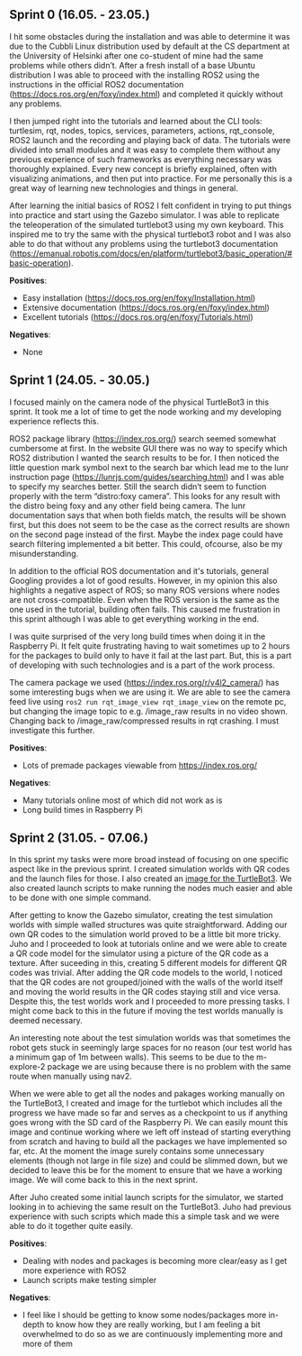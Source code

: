 ## Sprint 0 (16.05. - 23.05.)
I hit some obstacles during the installation and was able to determine it was due to the Cubbli Linux distribution used by default at the CS department at the University of Helsinki after one co-student of mine had the same problems while others didn’t. After a fresh install of a base Ubuntu distribution I was able to proceed with the installing ROS2 using the instructions in the official ROS2 documentation (https://docs.ros.org/en/foxy/index.html) and completed it quickly without any problems.

I then jumped right into the tutorials and learned about the CLI tools: turtlesim, rqt, nodes, topics, services, parameters, actions, rqt_console, ROS2 launch and the recording and playing back of data.  The tutorials were divided into small modules and it was easy to complete them without any previous experience of such frameworks as everything necessary was thoroughly explained. Every new concept is briefly explained, often with visualizing animations, and then put into practice. For me personally this is a great way of learning new technologies and things in general.

After learning the initial basics of ROS2 I felt confident in trying to put things into practice and start using the Gazebo simulator. I was able to replicate the teleoperation of the simulated turtlebot3 using my own keyboard. This inspired me to try the same with the physical turtlebot3 robot and I was also able to do that without any problems using the turtlebot3 documentation (https://emanual.robotis.com/docs/en/platform/turtlebot3/basic_operation/#basic-operation). 

__Positives__:
 - Easy installation (https://docs.ros.org/en/foxy/Installation.html) 
 - Extensive documentation (https://docs.ros.org/en/foxy/index.html) 
 - Excellent tutorials (https://docs.ros.org/en/foxy/Tutorials.html) 

__Negatives__:
 - None
 
 
## Sprint 1 (24.05. - 30.05.)
I focused mainly on the camera node of the physical TurtleBot3 in this sprint. It took me a lot of time to get the node working and my developing experience reflects this.
 
ROS2 package library (https://index.ros.org/) search seemed somewhat cumbersome at first. In the website GUI there was no way to specify which ROS2 distribution I wanted the search results to be for. I then noticed the little question mark symbol next to the search bar which lead me to the lunr instruction page (https://lunrjs.com/guides/searching.html) and I was able to specify my searches better. Still the search didn’t seem to function properly with the term “distro:foxy camera”. This looks for any result with the distro being foxy and any other field being camera. The lunr documentation says that when both fields match, the results will be shown first, but this does not seem to be the case as the correct results are shown on the second page instead of the first. Maybe the index page could have search filtering implemented a bit better. This could, ofcourse, also be my misunderstanding.

In addition to the official ROS documentation and it's tutorials, general Googling provides a lot of good results. However, in my opinion this also highlights a negative aspect of ROS; so many ROS versions where nodes are not cross-compatible. Even when the ROS version is the same as the one used in the tutorial, building often fails. This caused me frustration in this sprint although I was able to get everything working in the end.

I was quite surprised of the very long build times when doing it in the Raspberry Pi. It felt quite frustrating having to wait sometimes up to 2 hours for the packages to build only to have it fail at the last part. But, this is a part of developing with such technologies and is a part of the work process.

The camera package we used (https://index.ros.org/r/v4l2_camera/) has some imteresting bugs when we are using it. We are able to see the camera feed live using ```ros2 run rqt_image_view rqt_image_view``` on the remote pc, but changing the image topic to e.g. /image_raw results in no video shown. Changing back to /image_raw/compressed results in rqt crashing. I must investigate this further.

__Positives__:
 - Lots of premade packages viewable from https://index.ros.org/

__Negatives__:
 - Many tutorials online most of which did not work as is
 - Long build times in Raspberry Pi


## Sprint 2 (31.05. - 07.06.)
In this sprint my tasks were more broad instead of focusing on one specific aspect like in the previous sprint. I created simulation worlds with QR codes and the launch files for those. I also created an [image for the TurtleBot3](https://drive.google.com/file/d/1JExsfCfhW8HvZbS-rrAKpXwOzQ3-d5AO/view?usp=sharing). We also created launch scripts to make running the nodes much easier and able to be done with one simple command.

After getting to know the Gazebo simulator, creating the test simulation worlds with simple walled structures was quite straightforward. Adding our own QR codes to the simulation world proved to be a little bit more tricky. Juho and I proceeded to look at tutorials online and we were able to create a QR code model for the simulator using a picture of the QR code as a texture. After suceeding in this, creating 5 different models for different QR codes was trivial. After adding the QR code models to the world, I noticed that the QR codes are not grouped/joined with the walls of the world itself and moving the world results in the QR codes staying still and vice versa. Despite this, the test worlds work and I proceeded to more pressing tasks. I might come back to this in the future if moving the test worlds manually is deemed necessary.

An interesting note about the test simulation worlds was that sometimes the robot gets stuck in seemingly large spaces for no reason (our test world has a minimum gap of 1m between walls). This seems to be due to the m-explore-2 package we are using because there is no problem with the same route when manually using nav2.

When we were able to get all the nodes and pakages working manually on the TurtleBot3, I created and image for the turtlebot which includes all the progress we have made so far and serves as a checkpoint to us if anything goes wrong with the SD card of the Raspberry Pi. We can easily mount this image and continue working where we left off instead of starting everything from scratch and having to build all the packages we have implemented so far, etc. At the moment the image surely contains some unnecessary elements (though not large in file size) and could be slimmed down, but we decided to leave this be for the moment to ensure that we have a working image. We will come back to this in the next sprint. 

After Juho created some initial launch scripts for the simulator, we started looking in to achieving the same result on the TurtleBot3. Juho had previous experience with such scripts which made this a simple task and we were able to do it together quite easily. 

__Positives__:
 - Dealing with nodes and packages is becoming more clear/easy as I get more experience with ROS2
 - Launch scripts make testing simpler

__Negatives__:
 - I feel like I should be getting to know some nodes/packages more in-depth to know how they are really working, but I am feeling a bit overwhelmed to do so as we are continuously implementing more and more of them